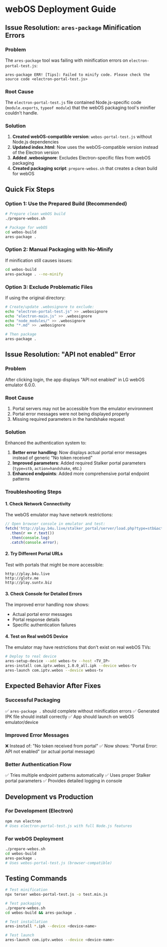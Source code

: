 # webOS Deployment Guide

## Issue Resolution: `ares-package` Minification Errors

### Problem
The `ares-package` tool was failing with minification errors on `electron-portal-test.js`:
```
ares-package ERR! [Tips]: Failed to minify code. Please check the source code <electron-portal-test.js>
```

### Root Cause
The `electron-portal-test.js` file contained Node.js-specific code (`module.exports`, `typeof module`) that the webOS packaging tool's minifier couldn't handle.

### Solution
1. **Created webOS-compatible version**: `webos-portal-test.js` without Node.js dependencies
2. **Updated index.html**: Now uses the webOS-compatible version instead of the Electron version
3. **Added .webosignore**: Excludes Electron-specific files from webOS packaging
4. **Created packaging script**: `prepare-webos.sh` that creates a clean build for webOS

## Quick Fix Steps

### Option 1: Use the Prepared Build (Recommended)
```bash
# Prepare clean webOS build
./prepare-webos.sh

# Package for webOS
cd webos-build
ares-package .
```

### Option 2: Manual Packaging with No-Minify
If minification still causes issues:
```bash
cd webos-build
ares-package . --no-minify
```

### Option 3: Exclude Problematic Files
If using the original directory:
```bash
# Create/update .webosignore to exclude:
echo "electron-portal-test.js" >> .webosignore
echo "electron-main.js" >> .webosignore
echo "node_modules/" >> .webosignore
echo "*.md" >> .webosignore

# Then package
ares-package .
```

## Issue Resolution: "API not enabled" Error

### Problem
After clicking login, the app displays "API not enabled" in LG webOS emulator 6.0.0.

### Root Cause
1. Portal servers may not be accessible from the emulator environment
2. Portal error messages were not being displayed properly
3. Missing required parameters in the handshake request

### Solution
Enhanced the authentication system to:
1. **Better error handling**: Now displays actual portal error messages instead of generic "No token received"
2. **Improved parameters**: Added required Stalker portal parameters (`type=stb`, `action=handshake`, etc.)
3. **Enhanced endpoints**: Added more comprehensive portal endpoint patterns

### Troubleshooting Steps

#### 1. Check Network Connectivity
The webOS emulator may have network restrictions:
```javascript
// Open browser console in emulator and test:
fetch('http://play.b4u.live/stalker_portal/server/load.php?type=stb&action=handshake&mac=AA:7A:10:57:C1:00')
  .then(r => r.text())
  .then(console.log)
  .catch(console.error);
```

#### 2. Try Different Portal URLs
Test with portals that might be more accessible:
```
http://play.b4u.live
http://glotv.me  
http://play.suntv.biz
```

#### 3. Check Console for Detailed Errors
The improved error handling now shows:
- Actual portal error messages
- Portal response details
- Specific authentication failures

#### 4. Test on Real webOS Device
The emulator may have restrictions that don't exist on real webOS TVs:
```bash
# Deploy to real device
ares-setup-device --add webos-tv --host <TV_IP>
ares-install com.iptv.webos_1.0.0_all.ipk --device webos-tv
ares-launch com.iptv.webos --device webos-tv
```

## Expected Behavior After Fixes

### Successful Packaging
✅ `ares-package .` should complete without minification errors
✅ Generated IPK file should install correctly
✅ App should launch on webOS emulator/device

### Improved Error Messages
❌ Instead of: "No token received from portal"
✅ Now shows: "Portal Error: API not enabled" (or actual portal message)

### Better Authentication Flow
✅ Tries multiple endpoint patterns automatically
✅ Uses proper Stalker portal parameters
✅ Provides detailed logging in console

## Development vs Production

### For Development (Electron)
```bash
npm run electron
# Uses electron-portal-test.js with full Node.js features
```

### For webOS Deployment
```bash
./prepare-webos.sh
cd webos-build
ares-package .
# Uses webos-portal-test.js (browser-compatible)
```

## Testing Commands

```bash
# Test minification
npx terser webos-portal-test.js -o test.min.js

# Test packaging
./prepare-webos.sh
cd webos-build && ares-package .

# Test installation
ares-install *.ipk --device <device-name>

# Test launch
ares-launch com.iptv.webos --device <device-name>
```